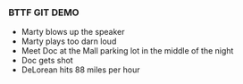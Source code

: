 ### BTTF GIT DEMO
- Marty blows up the speaker
- Marty plays too darn loud
- Meet Doc at the Mall parking lot in the middle of the night 
- Doc gets shot
- DeLorean hits 88 miles per hour

